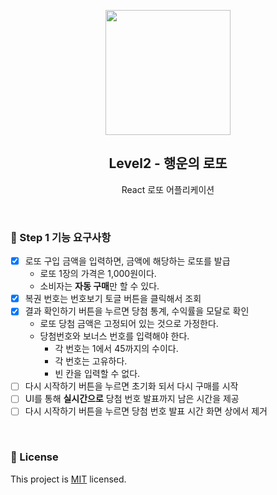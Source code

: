 <p align="middle" >
  <img width="200px;" src="https://raw.githubusercontent.com/woowacourse/javascript-lotto/main/src/images/lotto_ball.png"/>
</p>
<h2 align="middle">Level2 - 행운의 로또</h2>
<p align="middle">React 로또 어플리케이션</p>
</p>

<br>

### 🎯 Step 1 기능 요구사항

- [x] 로또 구입 금액을 입력하면, 금액에 해당하는 로또를 발급
  - 로또 1장의 가격은 1,000원이다.
  - 소비자는 **자동 구매**만 할 수 있다.
- [x] 복권 번호는 번호보기 토글 버튼을 클릭해서 조회
- [x] 결과 확인하기 버튼을 누르면 당첨 통계, 수익률을 모달로 확인
  - 로또 당첨 금액은 고정되어 있는 것으로 가정한다.
  - 당첨번호와 보너스 번호를 입력해야 한다.
    - 각 번호는 1에서 45까지의 수이다.
    - 각 번호는 고유하다.
    - 빈 칸을 입력할 수 없다.
- [ ] 다시 시작하기 버튼을 누르면 초기화 되서 다시 구매를 시작
- [ ] UI를 통해 **실시간으로** 당첨 번호 발표까지 남은 시간을 제공
- [ ] 다시 시작하기 버튼을 누르면 당첨 번호 발표 시간 화면 상에서 제거

<br>

### 📝 License

This project is [MIT](https://github.com/woowacourse/react-lotto/blob/main/LICENSE) licensed.
